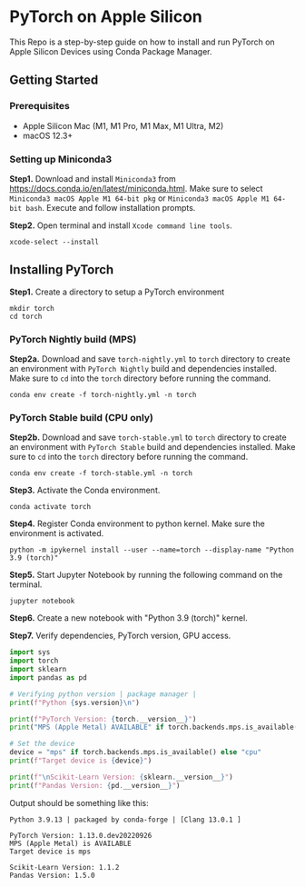 # PyTorch on Apple Silicon

This Repo is a step-by-step guide on how to install and run PyTorch on Apple Silicon Devices using Conda Package Manager.

## Getting Started

### Prerequisites
  - Apple Silicon Mac (M1, M1 Pro, M1 Max, M1 Ultra, M2)
  - macOS 12.3+

### Setting up Miniconda3
**Step1.** Download and install `Miniconda3` from https://docs.conda.io/en/latest/miniconda.html. Make sure to select `Miniconda3 macOS Apple M1 64-bit pkg` or `Miniconda3 macOS Apple M1 64-bit bash`. Execute and follow installation prompts.

**Step2.** Open terminal and install `Xcode command line tools`.
```
xcode-select --install
```

## Installing PyTorch
**Step1.** Create a directory to setup a PyTorch environment
```
mkdir torch
cd torch
```
### PyTorch Nightly build (MPS)
**Step2a.** Download and save `torch-nightly.yml` to `torch` directory to create an environment with `PyTorch Nightly` build and dependencies installed. Make sure to `cd` into the `torch` directory before running the command.
```
conda env create -f torch-nightly.yml -n torch
```

### PyTorch Stable build (CPU only)
**Step2b.** Download and save `torch-stable.yml` to `torch` directory to create an environment with `PyTorch Stable` build and dependencies installed. Make sure to `cd` into the `torch` directory before running the command.

```
conda env create -f torch-stable.yml -n torch
```

**Step3.** Activate the Conda environment.
```
conda activate torch
```
**Step4.** Register Conda environment to python kernel. Make sure the environment is activated.
```
python -m ipykernel install --user --name=torch --display-name "Python 3.9 (torch)"

```
**Step5.** Start Jupyter Notebook by running the following command on the terminal.
```
jupyter notebook
```
**Step6.** Create a new notebook with "Python 3.9 (torch)" kernel. 

**Step7.** Verify dependencies, PyTorch version, GPU access.
```Python
import sys
import torch
import sklearn 
import pandas as pd

# Verifying python version | package manager | 
print(f"Python {sys.version}\n")

print(f"PyTorch Version: {torch.__version__}")
print("MPS (Apple Metal) AVAILABLE" if torch.backends.mps.is_available() else "CPU ONLY")

# Set the device      
device = "mps" if torch.backends.mps.is_available() else "cpu"
print(f"Target device is {device}")

print(f"\nScikit-Learn Version: {sklearn.__version__}")
print(f"Pandas Version: {pd.__version__}")
```

Output should be something like this:
```
Python 3.9.13 | packaged by conda-forge | [Clang 13.0.1 ]

PyTorch Version: 1.13.0.dev20220926
MPS (Apple Metal) is AVAILABLE
Target device is mps

Scikit-Learn Version: 1.1.2
Pandas Version: 1.5.0
```

